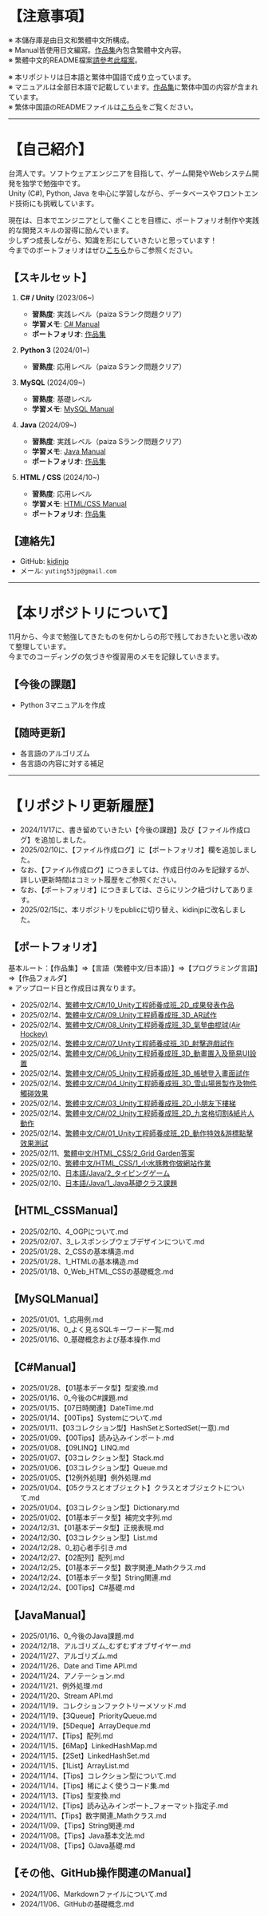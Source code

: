 # 【注意事項】
※ 本儲存庫是由日文和繁體中文所構成。  
※ Manual皆使用日文編寫。[作品集](/作品集/)內包含繁體中文內容。  
※ 繁體中文的README檔案[請參考此檔案](README.md)。  

※ 本リポジトリは日本語と繁体中国語で成り立っています。  
※ マニュアルは全部日本語で記載しています。[作品集](/作品集/)に繁体中国の内容が含まれています。  
※ 繁体中国語のREADMEファイルは[こちら](README.md)をご覧ください。

***************************************************************************
# 【自己紹介】
台湾人です。ソフトウェアエンジニアを目指して、ゲーム開発やWebシステム開発を独学で勉強中です。  
Unity (C#), Python, Java を中心に学習しながら、データベースやフロントエンド技術にも挑戦しています。  

現在は、日本でエンジニアとして働くことを目標に、ポートフォリオ制作や実践的な開発スキルの習得に励んでいます。  
少しずつ成長しながら、知識を形にしていきたいと思っています！  
今までのポートフォリオはぜひ[こちら](#ポートフォリオ)からご参照ください。

## 【スキルセット】
1. **C# / Unity** (2023/06~)  
   - **習熟度**: 実践レベル（paiza Sランク問題クリア）  
   - **学習メモ**: [C# Manual](C%23Manual/)  
   - **ポートフォリオ**: [作品集](作品集/繁體中文/C%23/)  

2. **Python 3** (2024/01~)  
   - **習熟度**: 応用レベル（paiza Sランク問題クリア）  

3. **MySQL** (2024/09~)  
   - **習熟度**: 基礎レベル  
   - **学習メモ**: [MySQL Manual](MySQLManual/)  

4. **Java** (2024/09~)  
   - **習熟度**: 実践レベル（paiza Sランク問題クリア）  
   - **学習メモ**: [Java Manual](JavaManual/)  
   - **ポートフォリオ**: [作品集](作品集/日本語/Java/)  

5. **HTML / CSS** (2024/10~)  
   - **習熟度**: 応用レベル  
   - **学習メモ**: [HTML/CSS Manual](HTML_CSSManual/)  
   - **ポートフォリオ**: [作品集](作品集/繁體中文/HTML_CSS/)  

## 【連絡先】
* GitHub: [kidinjp](https://github.com/kidinjp)
* メール: `yuting53jp@gmail.com`

***************************************************************************
# 【本リポジトリについて】
11月から、今まで勉強してきたものを何かしらの形で残しておきたいと思い改めて整理しています。  
今までのコーディングの気づきや復習用のメモを記録していきます。  

## 【今後の課題】
* Python 3マニュアルを作成

## 【随時更新】
* 各言語のアルゴリズム
* 各言語の内容に対する補足

***************************************************************************
# 【リポジトリ更新履歴】  
* 2024/11/17に、書き留めていきたい【今後の課題】及び【ファイル作成ログ】を追加しました。  
* 2025/02/10に、【ファイル作成ログ】に【ポートフォリオ】欄を追加しました。  
* なお、【ファイル作成ログ】につきましては、作成日付のみを記録するが、詳しい更新時間はコミット履歴をご参照ください。
* なお、【ポートフォリオ】につきましては、さらにリンク紐づけしてあります。
* 2025/02/15に、本リポジトリをpublicに切り替え、kidinjpに改名しました。

## 【ポートフォリオ】
基本ルート：【作品集】⇒【言語（繁體中文/日本語）】⇒【プログラミング言語】⇒【作品フォルダ】  
※ アップロード日と作成日は異なります。   
* 2025/02/14、[繁體中文/C#/10_Unity工程師養成班_2D_成果發表作品](作品集/繁體中文/C%23/10_Unity工程師養成班_2D_成果發表作品/)
* 2025/02/14、[繁體中文/C#/09_Unity工程師養成班_3D_AR試作](作品集/繁體中文/C%23/09_Unity工程師養成班_3D_AR試作/)
* 2025/02/14、[繁體中文/C#/08_Unity工程師養成班_3D_氣墊曲棍球(Air Hockey)](作品集/繁體中文/C%23/08_Unity工程師養成班_3D_氣墊曲棍球(Air%20Hockey)/)
* 2025/02/14、[繁體中文/C#/07_Unity工程師養成班_3D_射擊遊戲試作](作品集/繁體中文/C%23/07_Unity工程師養成班_3D_射擊遊戲試作/)
* 2025/02/14、[繁體中文/C#/06_Unity工程師養成班_3D_動畫置入及簡易UI設置](作品集/繁體中文/C%23/06_Unity工程師養成班_3D_動畫置入及簡易UI設置/)
* 2025/02/14、[繁體中文/C#/05_Unity工程師養成班_3D_帳號登入畫面試作](作品集/繁體中文/C%23/05_Unity工程師養成班_3D_帳號登入畫面試作/)
* 2025/02/14、[繁體中文/C#/04_Unity工程師養成班_3D_雪山場景製作及物件觸碰效果](作品集/繁體中文/C%23/04_Unity工程師養成班_3D_雪山場景製作及物件觸碰效果/)
* 2025/02/14、[繁體中文/C#/03_Unity工程師養成班_2D_小朋友下樓梯](作品集/繁體中文/C%23/03_Unity工程師養成班_2D_小朋友下樓梯/)
* 2025/02/14、[繁體中文/C#/02_Unity工程師養成班_2D_九宮格切割&紙片人動作](作品集/繁體中文/C%23/02_Unity工程師養成班_2D_九宮格切割&紙片人動作/)
* 2025/02/14、[繁體中文/C#/01_Unity工程師養成班_2D_動作特效&游標點擊效果測試](作品集/繁體中文/C%23/01_Unity工程師養成班_2D_動作特效&游標點擊效果測試/)
* 2025/02/11、[繁體中文/HTML_CSS/2_Grid Garden答案](作品集/繁體中文/HTML_CSS/2_Grid%20Garden答案/)
* 2025/02/10、[繁體中文/HTML_CSS/1_小水豚教你做網站作業](作品集/繁體中文/HTML_CSS/1_小水豚教你做網站作業/)
* 2025/02/10、[日本語/Java/2_タイピングゲーム](作品集/日本語/Java/2_タイピングゲーム/)
* 2025/02/10、[日本語/Java/1_Java基礎クラス課題](作品集/日本語/Java/1_Java基礎クラス課題/)

## 【HTML_CSSManual】
* 2025/02/10、4_OGPについて.md
* 2025/02/07、3_レスポンシブウェブデザインについて.md
* 2025/01/28、2_CSSの基本構造.md
* 2025/01/28、1_HTMLの基本構造.md
* 2025/01/18、0_Web_HTML_CSSの基礎概念.md

## 【MySQLManual】
* 2025/01/01、1_応用例.md
* 2025/01/16、0_よく見るSQLキーワード一覧.md
* 2025/01/16、0_基礎概念および基本操作.md

## 【C#Manual】  
* 2025/01/28、【01基本データ型】型変換.md
* 2025/01/16、0_今後のC#課題.md
* 2025/01/15、【07日時関連】DateTime.md
* 2025/01/14、【00Tips】Systemについて.md
* 2025/01/11、【03コレクション型】HashSetとSortedSet(一意).md
* 2025/01/09、【00Tips】読み込みインポート.md
* 2025/01/08、【09LINQ】LINQ.md
* 2025/01/07、【03コレクション型】Stack.md
* 2025/01/06、【03コレクション型】Queue.md
* 2025/01/05、【12例外処理】例外処理.md
* 2025/01/04、【05クラスとオブジェクト】クラスとオブジェクトについて.md
* 2025/01/04、【03コレクション型】Dictionary.md
* 2025/01/02、【01基本データ型】補完文字列.md
* 2024/12/31、【01基本データ型】正規表現.md
* 2024/12/30、【03コレクション型】List.md
* 2024/12/28、0_初心者手引き.md
* 2024/12/27、【02配列】配列.md
* 2024/12/25、【01基本データ型】数字関連_Mathクラス.md
* 2024/12/24、【01基本データ型】String関連.md
* 2024/12/24、【00Tips】C#基礎.md

## 【JavaManual】  
* 2025/01/16、0_今後のJava課題.md
* 2024/12/18、アルゴリズム_むずむずオブザイヤー.md
* 2024/11/27、アルゴリズム.md
* 2024/11/26、Date and Time API.md
* 2024/11/24、アノテーション.md
* 2024/11/21、例外処理.md
* 2024/11/20、Stream API.md
* 2024/11/19、コレクションファクトリーメソッド.md
* 2024/11/19、【3Queue】PriorityQueue.md
* 2024/11/19、【5Deque】ArrayDeque.md
* 2024/11/17、【Tips】配列.md
* 2024/11/15、【6Map】LinkedHashMap.md
* 2024/11/15、【2Set】LinkedHashSet.md
* 2024/11/15、【1List】ArrayList.md
* 2024/11/14、【Tips】コレクション型について.md
* 2024/11/14、【Tips】稀によく使うコード集.md
* 2024/11/13、【Tips】型変換.md
* 2024/11/12、【Tips】読み込みインポート_フォーマット指定子.md
* 2024/11/11、【Tips】数字関連_Mathクラス.md
* 2024/11/09、【Tips】String関連.md
* 2024/11/08。【Tips】Java基本文法.md
* 2024/11/08、【Tips】0Java基礎.md

## 【その他、GitHub操作関連のManual】
* 2024/11/06、Markdownファイルについて.md
* 2024/11/06、GitHubの基礎概念.md
